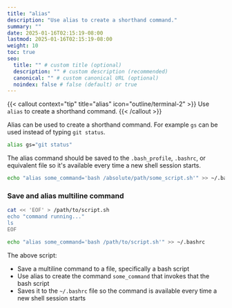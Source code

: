 ```yaml
---
title: "alias"
description: "Use alias to create a shorthand command."
summary: ""
date: 2025-01-16T02:15:19-08:00
lastmod: 2025-01-16T02:15:19-08:00
weight: 10
toc: true
seo:
  title: "" # custom title (optional)
  description: "" # custom description (recommended)
  canonical: "" # custom canonical URL (optional)
  noindex: false # false (default) or true
---
```


{{< callout context="tip" title="alias" icon="outline/terminal-2" >}}
Use `alias` to create a shorthand command.
{{< /callout >}}

Alias can be used to create a shorthand command. For example `gs` can be used instead of typing `git status`.

```bash
alias gs="git status"
```

The alias command should be saved to the `.bash_profile`, `.bashrc`, or equivalent file so it's available every time a new shell session starts.

```bash
echo "alias some_command='bash /absolute/path/some_script.sh'" >> ~/.bashrc
```

### Save and alias multiline command

```bash
cat << 'EOF' > /path/to/script.sh
echo "command running..."
ls
EOF

echo "alias some_command='bash /path/to/script.sh'" >> ~/.bashrc
```

The above script:

- Save a multiline command to a file, specifically a bash script
- Use alias to create the command `some_command` that invokes that the bash script
- Saves it to the `~/.bashrc` file so the command is available every time a new shell session starts
